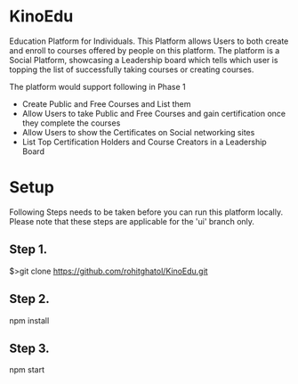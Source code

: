 KinoEdu
=======

Education Platform for Individuals. This Platform allows Users to both
create and enroll to courses offered by people on this platform.
The platform is a Social Platform, showcasing a Leadership board which
tells which user is topping the list of successfully taking courses
or creating courses.

The platform would support following in Phase 1
* Create Public and Free Courses and List them
* Allow Users to take Public and Free Courses and gain certification once they complete the courses
* Allow Users to show the Certificates on Social networking sites
* List Top Certification Holders and Course Creators in a Leadership Board

Setup
======
Following Steps needs to be taken before you can run this platform locally. Please note that these steps are applicable for the 'ui' branch only.

Step 1.
------
$>git clone https://github.com/rohitghatol/KinoEdu.git

Step 2.
------
npm install

Step 3.
------
npm start
